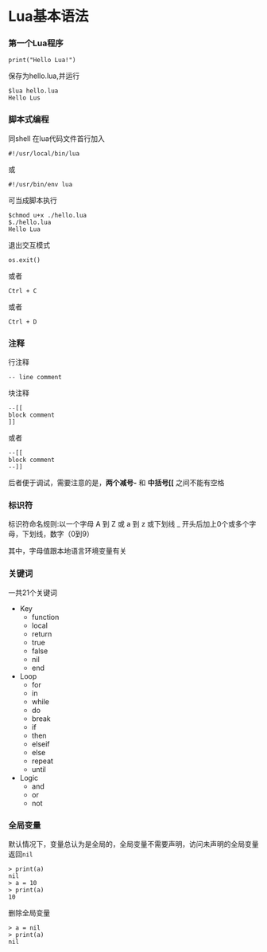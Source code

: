 # Lua基本语法

### 第一个Lua程序
```
print("Hello Lua!")
```
保存为hello.lua,并运行

```
$lua hello.lua
Hello Lus
```

### 脚本式编程
 同shell
 在lua代码文件首行加入
 
```
#!/usr/local/bin/lua
```
或
```
#!/usr/bin/env lua
```
可当成脚本执行
```
$chmod u+x ./hello.lua
$./hello.lua
Hello Lua
```
 退出交互模式
```
os.exit()
```
或者
```
Ctrl + C
```
或者
```
Ctrl + D
```

### 注释
 行注释
```
-- line comment
```
 块注释
```
--[[
block comment
]]
```
或者
```
--[[
block comment
--]]
```

后者便于调试，需要注意的是，**两个减号\-** 和 **中括号\[\[** 之间不能有空格
### 标识符
 标识符命名规则:以一个字母 A 到 Z 或 a 到 z 或下划线 _ 开头后加上0个或多个字母，下划线，数字（0到9）
 
 其中，字母值跟本地语言环境变量有关

### 关键词
 一共21个关键词
- Key
    - function
    - local
    - return
    - true
    - false
    - nil
    - end
- Loop
    - for
    - in
    - while
    - do
    - break
    - if
    - then
    - elseif
    - else
    - repeat
    - until
- Logic
    - and
    - or
    - not

### 全局变量
 默认情况下，变量总认为是全局的，全局变量不需要声明，访问未声明的全局变量返回`nil`
 
```
> print(a)
nil
> a = 10
> print(a)
10
```
 删除全局变量
```
> a = nil
> print(a)
nil
```